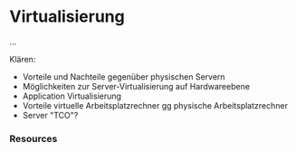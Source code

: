 # Virtualisierung

...

Klären:
* Vorteile und Nachteile gegenüber physischen Servern
* Möglichkeiten zur Server-Virtualisierung auf Hardwareebene
* Application Virtualisierung
* Vorteile virtuelle Arbeitsplatzrechner gg physische Arbeitsplatzrechner
* Server "TCO"?

### Resources
